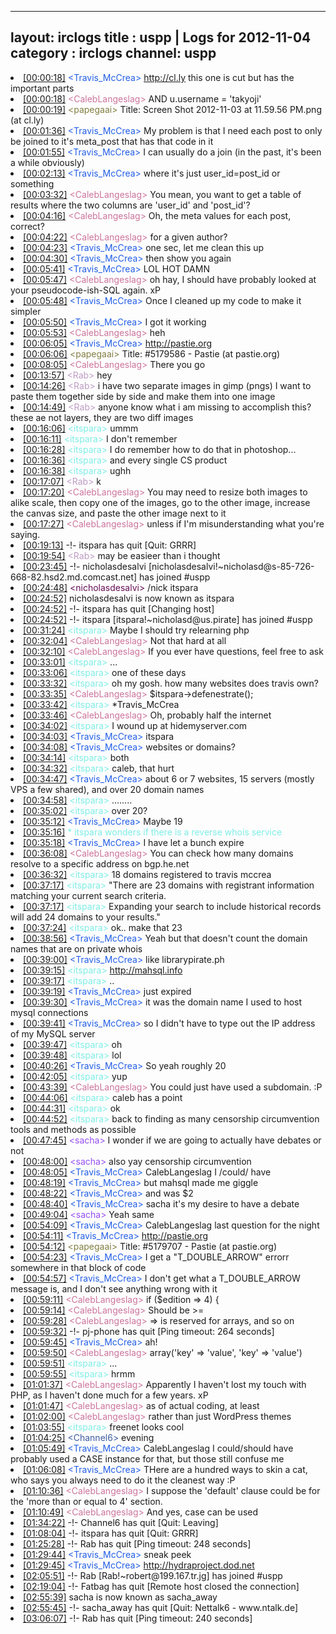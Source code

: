 
---
layout: irclogs
title : uspp | Logs for 2012-11-04
category : irclogs
channel: uspp
---
<li class="logitem"><a href="#00:00:18" name="00:00:18" class="time">[00:00:18]</a> <span class="person" style="color:#225ee6">&lt;Travis_McCrea&gt;</span> <a href="http://cl.ly/Ke7z" target="_blank">http://cl.ly</a> this one is cut but has the important parts </li>
<li class="logitem"><a href="#00:00:18" name="00:00:18" class="time">[00:00:18]</a> <span class="person" style="color:#cc749c">&lt;CalebLangeslag&gt;</span> AND u.username = 'takyoji' </li>
<li class="logitem"><a href="#00:00:19" name="00:00:19" class="time">[00:00:19]</a> <span class="person" style="color:#817e41">&lt;papegaai&gt;</span> Title: Screen Shot 2012-11-03 at 11.59.56 PM.png (at cl.ly) </li>
<li class="logitem"><a href="#00:01:36" name="00:01:36" class="time">[00:01:36]</a> <span class="person" style="color:#225ee6">&lt;Travis_McCrea&gt;</span> My problem is that I need each post to only be joined to it's meta_post that has that code in it </li>
<li class="logitem"><a href="#00:01:55" name="00:01:55" class="time">[00:01:55]</a> <span class="person" style="color:#225ee6">&lt;Travis_McCrea&gt;</span> I can usually do a join (in the past, it's been a while obviously) </li>
<li class="logitem"><a href="#00:02:13" name="00:02:13" class="time">[00:02:13]</a> <span class="person" style="color:#225ee6">&lt;Travis_McCrea&gt;</span> where it's just user_id=post_id or something </li>
<li class="logitem"><a href="#00:03:32" name="00:03:32" class="time">[00:03:32]</a> <span class="person" style="color:#cc749c">&lt;CalebLangeslag&gt;</span> You mean, you want to get a table of results where the two columns are 'user_id' and 'post_id'? </li>
<li class="logitem"><a href="#00:04:16" name="00:04:16" class="time">[00:04:16]</a> <span class="person" style="color:#cc749c">&lt;CalebLangeslag&gt;</span> Oh, the meta values for each post, correct? </li>
<li class="logitem"><a href="#00:04:22" name="00:04:22" class="time">[00:04:22]</a> <span class="person" style="color:#cc749c">&lt;CalebLangeslag&gt;</span> for a given author? </li>
<li class="logitem"><a href="#00:04:23" name="00:04:23" class="time">[00:04:23]</a> <span class="person" style="color:#225ee6">&lt;Travis_McCrea&gt;</span> one sec, let me clean this up </li>
<li class="logitem"><a href="#00:04:30" name="00:04:30" class="time">[00:04:30]</a> <span class="person" style="color:#225ee6">&lt;Travis_McCrea&gt;</span> then show you again </li>
<li class="logitem"><a href="#00:05:41" name="00:05:41" class="time">[00:05:41]</a> <span class="person" style="color:#225ee6">&lt;Travis_McCrea&gt;</span> LOL HOT DAMN </li>
<li class="logitem"><a href="#00:05:47" name="00:05:47" class="time">[00:05:47]</a> <span class="person" style="color:#cc749c">&lt;CalebLangeslag&gt;</span> oh hay, I should have probably looked at your pseudocode-ish-SQL again. xP </li>
<li class="logitem"><a href="#00:05:48" name="00:05:48" class="time">[00:05:48]</a> <span class="person" style="color:#225ee6">&lt;Travis_McCrea&gt;</span> Once I cleaned up my code to make it simpler </li>
<li class="logitem"><a href="#00:05:50" name="00:05:50" class="time">[00:05:50]</a> <span class="person" style="color:#225ee6">&lt;Travis_McCrea&gt;</span> I got it working </li>
<li class="logitem"><a href="#00:05:53" name="00:05:53" class="time">[00:05:53]</a> <span class="person" style="color:#cc749c">&lt;CalebLangeslag&gt;</span> heh </li>
<li class="logitem"><a href="#00:06:05" name="00:06:05" class="time">[00:06:05]</a> <span class="person" style="color:#225ee6">&lt;Travis_McCrea&gt;</span> <a href="http://pastie.org/5179586" target="_blank">http://pastie.org</a> </li>
<li class="logitem"><a href="#00:06:06" name="00:06:06" class="time">[00:06:06]</a> <span class="person" style="color:#817e41">&lt;papegaai&gt;</span> Title: #5179586 - Pastie (at pastie.org) </li>
<li class="logitem"><a href="#00:08:05" name="00:08:05" class="time">[00:08:05]</a> <span class="person" style="color:#cc749c">&lt;CalebLangeslag&gt;</span> There you go </li>
<li class="logitem"><a href="#00:13:57" name="00:13:57" class="time">[00:13:57]</a> <span class="person" style="color:#be9bc4">&lt;Rab&gt;</span> hey </li>
<li class="logitem"><a href="#00:14:26" name="00:14:26" class="time">[00:14:26]</a> <span class="person" style="color:#be9bc4">&lt;Rab&gt;</span> i have two separate images in gimp (pngs) I want to paste them together side by side and make them into one image </li>
<li class="logitem"><a href="#00:14:49" name="00:14:49" class="time">[00:14:49]</a> <span class="person" style="color:#be9bc4">&lt;Rab&gt;</span> anyone know what i am missing to accomplish this? these ae not layers, they are two diff images </li>
<li class="logitem"><a href="#00:16:06" name="00:16:06" class="time">[00:16:06]</a> <span class="person" style="color:#7deee6">&lt;itspara&gt;</span> ummm </li>
<li class="logitem"><a href="#00:16:11" name="00:16:11" class="time">[00:16:11]</a> <span class="person" style="color:#7deee6">&lt;itspara&gt;</span> I don't remember </li>
<li class="logitem"><a href="#00:16:28" name="00:16:28" class="time">[00:16:28]</a> <span class="person" style="color:#7deee6">&lt;itspara&gt;</span> I do remember how to do that in photoshop... </li>
<li class="logitem"><a href="#00:16:36" name="00:16:36" class="time">[00:16:36]</a> <span class="person" style="color:#7deee6">&lt;itspara&gt;</span> and every single CS product </li>
<li class="logitem"><a href="#00:16:38" name="00:16:38" class="time">[00:16:38]</a> <span class="person" style="color:#7deee6">&lt;itspara&gt;</span> ughh </li>
<li class="logitem"><a href="#00:17:07" name="00:17:07" class="time">[00:17:07]</a> <span class="person" style="color:#be9bc4">&lt;Rab&gt;</span> k </li>
<li class="logitem"><a href="#00:17:20" name="00:17:20" class="time">[00:17:20]</a> <span class="person" style="color:#cc749c">&lt;CalebLangeslag&gt;</span> You may need to resize both images to alike scale, then copy one of the images, go to the other image, increase the canvas size, and paste the other image next to it </li>
<li class="logitem"><a href="#00:17:27" name="00:17:27" class="time">[00:17:27]</a> <span class="person" style="color:#cc749c">&lt;CalebLangeslag&gt;</span> unless if I'm misunderstanding what you're saying. </li>
<li class="logitem"><a href="#00:19:13" name="00:19:13" class="time">[00:19:13]</a> -!- <span class="quit">itspara</span> has quit [Quit: GRRR] </li>
<li class="logitem"><a href="#00:19:54" name="00:19:54" class="time">[00:19:54]</a> <span class="person" style="color:#be9bc4">&lt;Rab&gt;</span> may be easieer than i thought </li>
<li class="logitem"><a href="#00:23:45" name="00:23:45" class="time">[00:23:45]</a> -!- <span class="join">nicholasdesalvi</span> [nicholasdesalvi!~nicholasd@s-85-726-668-82.hsd2.md.comcast.net] has joined #uspp </li>
<li class="logitem"><a href="#00:24:48" name="00:24:48" class="time">[00:24:48]</a> <span class="person" style="color:#660e55">&lt;nicholasdesalvi&gt;</span>  /nick itspara </li>
<li class="logitem"><a href="#00:24:52" name="00:24:52" class="time">[00:24:52]</a> <span class="nick">nicholasdesalvi</span> is now known as <span class="nick">itspara</span> </li>
<li class="logitem"><a href="#00:24:52" name="00:24:52" class="time">[00:24:52]</a> -!- <span class="quit">itspara</span> has quit [Changing host] </li>
<li class="logitem"><a href="#00:24:52" name="00:24:52" class="time">[00:24:52]</a> -!- <span class="join">itspara</span> [itspara!~nicholasd@us.pirate] has joined #uspp </li>
<li class="logitem"><a href="#00:31:24" name="00:31:24" class="time">[00:31:24]</a> <span class="person" style="color:#7deee6">&lt;itspara&gt;</span> Maybe I should try relearning php </li>
<li class="logitem"><a href="#00:32:04" name="00:32:04" class="time">[00:32:04]</a> <span class="person" style="color:#cc749c">&lt;CalebLangeslag&gt;</span> Not that hard at all </li>
<li class="logitem"><a href="#00:32:10" name="00:32:10" class="time">[00:32:10]</a> <span class="person" style="color:#cc749c">&lt;CalebLangeslag&gt;</span> If you ever have questions, feel free to ask </li>
<li class="logitem"><a href="#00:33:01" name="00:33:01" class="time">[00:33:01]</a> <span class="person" style="color:#7deee6">&lt;itspara&gt;</span> ... </li>
<li class="logitem"><a href="#00:33:06" name="00:33:06" class="time">[00:33:06]</a> <span class="person" style="color:#7deee6">&lt;itspara&gt;</span> one of these days </li>
<li class="logitem"><a href="#00:33:32" name="00:33:32" class="time">[00:33:32]</a> <span class="person" style="color:#7deee6">&lt;itspara&gt;</span> oh my gosh. how many websites does travis own? </li>
<li class="logitem"><a href="#00:33:35" name="00:33:35" class="time">[00:33:35]</a> <span class="person" style="color:#cc749c">&lt;CalebLangeslag&gt;</span> $itspara-&gt;defenestrate(); </li>
<li class="logitem"><a href="#00:33:42" name="00:33:42" class="time">[00:33:42]</a> <span class="person" style="color:#7deee6">&lt;itspara&gt;</span> *Travis_McCrea  </li>
<li class="logitem"><a href="#00:33:46" name="00:33:46" class="time">[00:33:46]</a> <span class="person" style="color:#cc749c">&lt;CalebLangeslag&gt;</span> Oh, probably half the internet </li>
<li class="logitem"><a href="#00:34:02" name="00:34:02" class="time">[00:34:02]</a> <span class="person" style="color:#7deee6">&lt;itspara&gt;</span> I wound up at hidemyserver.com </li>
<li class="logitem"><a href="#00:34:03" name="00:34:03" class="time">[00:34:03]</a> <span class="person" style="color:#225ee6">&lt;Travis_McCrea&gt;</span> itspara </li>
<li class="logitem"><a href="#00:34:08" name="00:34:08" class="time">[00:34:08]</a> <span class="person" style="color:#225ee6">&lt;Travis_McCrea&gt;</span> websites or domains? </li>
<li class="logitem"><a href="#00:34:14" name="00:34:14" class="time">[00:34:14]</a> <span class="person" style="color:#7deee6">&lt;itspara&gt;</span> both </li>
<li class="logitem"><a href="#00:34:32" name="00:34:32" class="time">[00:34:32]</a> <span class="person" style="color:#7deee6">&lt;itspara&gt;</span> caleb, that hurt </li>
<li class="logitem"><a href="#00:34:47" name="00:34:47" class="time">[00:34:47]</a> <span class="person" style="color:#225ee6">&lt;Travis_McCrea&gt;</span> about 6 or 7 websites, 15 servers (mostly VPS a few shared), and over 20 domain names </li>
<li class="logitem"><a href="#00:34:58" name="00:34:58" class="time">[00:34:58]</a> <span class="person" style="color:#7deee6">&lt;itspara&gt;</span> ........ </li>
<li class="logitem"><a href="#00:35:02" name="00:35:02" class="time">[00:35:02]</a> <span class="person" style="color:#7deee6">&lt;itspara&gt;</span> over 20? </li>
<li class="logitem"><a href="#00:35:12" name="00:35:12" class="time">[00:35:12]</a> <span class="person" style="color:#225ee6">&lt;Travis_McCrea&gt;</span> Maybe 19 </li>
<li class="logitem"><a href="#00:35:16" name="00:35:16" class="time">[00:35:16]</a> <span class="person" style="color:#7deee6">* itspara wonders if there is a reverse whois service</span> </li>
<li class="logitem"><a href="#00:35:18" name="00:35:18" class="time">[00:35:18]</a> <span class="person" style="color:#225ee6">&lt;Travis_McCrea&gt;</span> I have let a bunch expire </li>
<li class="logitem"><a href="#00:36:08" name="00:36:08" class="time">[00:36:08]</a> <span class="person" style="color:#cc749c">&lt;CalebLangeslag&gt;</span> You can check how many domains resolve to a specific address on bgp.he.net </li>
<li class="logitem"><a href="#00:36:32" name="00:36:32" class="time">[00:36:32]</a> <span class="person" style="color:#7deee6">&lt;itspara&gt;</span> 18 domains registered to travis mccrea </li>
<li class="logitem"><a href="#00:37:17" name="00:37:17" class="time">[00:37:17]</a> <span class="person" style="color:#7deee6">&lt;itspara&gt;</span> "There are 23 domains with registrant information matching your current search criteria. </li>
<li class="logitem"><a href="#00:37:17" name="00:37:17" class="time">[00:37:17]</a> <span class="person" style="color:#7deee6">&lt;itspara&gt;</span> Expanding your search to include historical records will add 24 domains to your results." </li>
<li class="logitem"><a href="#00:37:24" name="00:37:24" class="time">[00:37:24]</a> <span class="person" style="color:#7deee6">&lt;itspara&gt;</span> ok.. make that 23 </li>
<li class="logitem"><a href="#00:38:56" name="00:38:56" class="time">[00:38:56]</a> <span class="person" style="color:#225ee6">&lt;Travis_McCrea&gt;</span> Yeah but that doesn't count the domain names that are on private whois </li>
<li class="logitem"><a href="#00:39:00" name="00:39:00" class="time">[00:39:00]</a> <span class="person" style="color:#225ee6">&lt;Travis_McCrea&gt;</span> like librarypirate.ph  </li>
<li class="logitem"><a href="#00:39:15" name="00:39:15" class="time">[00:39:15]</a> <span class="person" style="color:#7deee6">&lt;itspara&gt;</span> <a href="http://mahsql.info/" target="_blank">http://mahsql.info</a> </li>
<li class="logitem"><a href="#00:39:17" name="00:39:17" class="time">[00:39:17]</a> <span class="person" style="color:#7deee6">&lt;itspara&gt;</span> .. </li>
<li class="logitem"><a href="#00:39:19" name="00:39:19" class="time">[00:39:19]</a> <span class="person" style="color:#225ee6">&lt;Travis_McCrea&gt;</span> just expired </li>
<li class="logitem"><a href="#00:39:30" name="00:39:30" class="time">[00:39:30]</a> <span class="person" style="color:#225ee6">&lt;Travis_McCrea&gt;</span> it was the domain name I used to host mysql connections </li>
<li class="logitem"><a href="#00:39:41" name="00:39:41" class="time">[00:39:41]</a> <span class="person" style="color:#225ee6">&lt;Travis_McCrea&gt;</span> so I didn't have to type out the IP address of my MySQL server </li>
<li class="logitem"><a href="#00:39:47" name="00:39:47" class="time">[00:39:47]</a> <span class="person" style="color:#7deee6">&lt;itspara&gt;</span> oh </li>
<li class="logitem"><a href="#00:39:48" name="00:39:48" class="time">[00:39:48]</a> <span class="person" style="color:#7deee6">&lt;itspara&gt;</span> lol </li>
<li class="logitem"><a href="#00:40:26" name="00:40:26" class="time">[00:40:26]</a> <span class="person" style="color:#225ee6">&lt;Travis_McCrea&gt;</span> So yeah roughly 20 </li>
<li class="logitem"><a href="#00:42:05" name="00:42:05" class="time">[00:42:05]</a> <span class="person" style="color:#7deee6">&lt;itspara&gt;</span> yup </li>
<li class="logitem"><a href="#00:43:39" name="00:43:39" class="time">[00:43:39]</a> <span class="person" style="color:#cc749c">&lt;CalebLangeslag&gt;</span> You could just have used a subdomain. :P </li>
<li class="logitem"><a href="#00:44:06" name="00:44:06" class="time">[00:44:06]</a> <span class="person" style="color:#7deee6">&lt;itspara&gt;</span> caleb has a point </li>
<li class="logitem"><a href="#00:44:31" name="00:44:31" class="time">[00:44:31]</a> <span class="person" style="color:#7deee6">&lt;itspara&gt;</span> ok </li>
<li class="logitem"><a href="#00:44:52" name="00:44:52" class="time">[00:44:52]</a> <span class="person" style="color:#7deee6">&lt;itspara&gt;</span> back to finding as many censorship circumvention tools and methods as possible </li>
<li class="logitem"><a href="#00:47:45" name="00:47:45" class="time">[00:47:45]</a> <span class="person" style="color:#954ef2">&lt;sacha&gt;</span> I wonder if we are going to actually have debates or not </li>
<li class="logitem"><a href="#00:48:00" name="00:48:00" class="time">[00:48:00]</a> <span class="person" style="color:#954ef2">&lt;sacha&gt;</span> also yay censorship circumvention </li>
<li class="logitem"><a href="#00:48:05" name="00:48:05" class="time">[00:48:05]</a> <span class="person" style="color:#225ee6">&lt;Travis_McCrea&gt;</span> CalebLangeslag I /could/ have </li>
<li class="logitem"><a href="#00:48:19" name="00:48:19" class="time">[00:48:19]</a> <span class="person" style="color:#225ee6">&lt;Travis_McCrea&gt;</span> but mahsql made me giggle </li>
<li class="logitem"><a href="#00:48:22" name="00:48:22" class="time">[00:48:22]</a> <span class="person" style="color:#225ee6">&lt;Travis_McCrea&gt;</span> and was $2 </li>
<li class="logitem"><a href="#00:48:40" name="00:48:40" class="time">[00:48:40]</a> <span class="person" style="color:#225ee6">&lt;Travis_McCrea&gt;</span> sacha it's my desire to have a debate </li>
<li class="logitem"><a href="#00:49:04" name="00:49:04" class="time">[00:49:04]</a> <span class="person" style="color:#954ef2">&lt;sacha&gt;</span> Yeah same </li>
<li class="logitem"><a href="#00:54:09" name="00:54:09" class="time">[00:54:09]</a> <span class="person" style="color:#225ee6">&lt;Travis_McCrea&gt;</span> CalebLangeslag last question for the night </li>
<li class="logitem"><a href="#00:54:11" name="00:54:11" class="time">[00:54:11]</a> <span class="person" style="color:#225ee6">&lt;Travis_McCrea&gt;</span> <a href="http://pastie.org/5179707" target="_blank">http://pastie.org</a> </li>
<li class="logitem"><a href="#00:54:12" name="00:54:12" class="time">[00:54:12]</a> <span class="person" style="color:#817e41">&lt;papegaai&gt;</span> Title: #5179707 - Pastie (at pastie.org) </li>
<li class="logitem"><a href="#00:54:23" name="00:54:23" class="time">[00:54:23]</a> <span class="person" style="color:#225ee6">&lt;Travis_McCrea&gt;</span> I get a "T_DOUBLE_ARROW" errorr somewhere in that block of code </li>
<li class="logitem"><a href="#00:54:57" name="00:54:57" class="time">[00:54:57]</a> <span class="person" style="color:#225ee6">&lt;Travis_McCrea&gt;</span> I don't get what a T_DOUBLE_ARROW message is, and I don't see anything wrong with it </li>
<li class="logitem"><a href="#00:59:11" name="00:59:11" class="time">[00:59:11]</a> <span class="person" style="color:#cc749c">&lt;CalebLangeslag&gt;</span> if ($edition =&gt; 4) { </li>
<li class="logitem"><a href="#00:59:14" name="00:59:14" class="time">[00:59:14]</a> <span class="person" style="color:#cc749c">&lt;CalebLangeslag&gt;</span> Should be &gt;= </li>
<li class="logitem"><a href="#00:59:28" name="00:59:28" class="time">[00:59:28]</a> <span class="person" style="color:#cc749c">&lt;CalebLangeslag&gt;</span> =&gt; is reserved for arrays, and so on </li>
<li class="logitem"><a href="#00:59:32" name="00:59:32" class="time">[00:59:32]</a> -!- <span class="quit">pj-phone</span> has quit [Ping timeout: 264 seconds] </li>
<li class="logitem"><a href="#00:59:45" name="00:59:45" class="time">[00:59:45]</a> <span class="person" style="color:#225ee6">&lt;Travis_McCrea&gt;</span> ah! </li>
<li class="logitem"><a href="#00:59:50" name="00:59:50" class="time">[00:59:50]</a> <span class="person" style="color:#cc749c">&lt;CalebLangeslag&gt;</span> array('key' =&gt; 'value', 'key' =&gt; 'value') </li>
<li class="logitem"><a href="#00:59:51" name="00:59:51" class="time">[00:59:51]</a> <span class="person" style="color:#7deee6">&lt;itspara&gt;</span> ... </li>
<li class="logitem"><a href="#00:59:55" name="00:59:55" class="time">[00:59:55]</a> <span class="person" style="color:#7deee6">&lt;itspara&gt;</span> hrmm </li>
<li class="logitem"><a href="#01:01:37" name="01:01:37" class="time">[01:01:37]</a> <span class="person" style="color:#cc749c">&lt;CalebLangeslag&gt;</span> Apparently I haven't lost my touch with PHP, as I haven't done much for a few years. xP </li>
<li class="logitem"><a href="#01:01:47" name="01:01:47" class="time">[01:01:47]</a> <span class="person" style="color:#cc749c">&lt;CalebLangeslag&gt;</span> as of actual coding, at least </li>
<li class="logitem"><a href="#01:02:00" name="01:02:00" class="time">[01:02:00]</a> <span class="person" style="color:#cc749c">&lt;CalebLangeslag&gt;</span> rather than just WordPress themes </li>
<li class="logitem"><a href="#01:03:55" name="01:03:55" class="time">[01:03:55]</a> <span class="person" style="color:#7deee6">&lt;itspara&gt;</span> freenet looks cool </li>
<li class="logitem"><a href="#01:04:25" name="01:04:25" class="time">[01:04:25]</a> <span class="person" style="color:#3d5ba0">&lt;Channel6&gt;</span> evening </li>
<li class="logitem"><a href="#01:05:49" name="01:05:49" class="time">[01:05:49]</a> <span class="person" style="color:#225ee6">&lt;Travis_McCrea&gt;</span> CalebLangeslag I could/should have probably used a CASE instance for that, but those still confuse me </li>
<li class="logitem"><a href="#01:06:08" name="01:06:08" class="time">[01:06:08]</a> <span class="person" style="color:#225ee6">&lt;Travis_McCrea&gt;</span> THere are a hundred ways to skin a cat, who says you always need to do it the cleanest way :P </li>
<li class="logitem"><a href="#01:10:36" name="01:10:36" class="time">[01:10:36]</a> <span class="person" style="color:#cc749c">&lt;CalebLangeslag&gt;</span> I suppose the 'default' clause could be for the 'more than or equal to 4' section. </li>
<li class="logitem"><a href="#01:10:49" name="01:10:49" class="time">[01:10:49]</a> <span class="person" style="color:#cc749c">&lt;CalebLangeslag&gt;</span> And yes, case can be used </li>
<li class="logitem"><a href="#01:34:22" name="01:34:22" class="time">[01:34:22]</a> -!- <span class="quit">Channel6</span> has quit [Quit: Leaving] </li>
<li class="logitem"><a href="#01:08:04" name="01:08:04" class="time">[01:08:04]</a> -!- <span class="quit">itspara</span> has quit [Quit: GRRR] </li>
<li class="logitem"><a href="#01:25:28" name="01:25:28" class="time">[01:25:28]</a> -!- <span class="quit">Rab</span> has quit [Ping timeout: 248 seconds] </li>
<li class="logitem"><a href="#01:29:44" name="01:29:44" class="time">[01:29:44]</a> <span class="person" style="color:#225ee6">&lt;Travis_McCrea&gt;</span> sneak peek  </li>
<li class="logitem"><a href="#01:29:45" name="01:29:45" class="time">[01:29:45]</a> <span class="person" style="color:#225ee6">&lt;Travis_McCrea&gt;</span> <a href="http://hydraproject.dod.net/" target="_blank">http://hydraproject.dod.net</a> </li>
<li class="logitem"><a href="#02:05:51" name="02:05:51" class="time">[02:05:51]</a> -!- <span class="join">Rab</span> [Rab!~robert@199.167.tr.jg] has joined #uspp </li>
<li class="logitem"><a href="#02:19:04" name="02:19:04" class="time">[02:19:04]</a> -!- <span class="quit">Fatbag</span> has quit [Remote host closed the connection] </li>
<li class="logitem"><a href="#02:55:39" name="02:55:39" class="time">[02:55:39]</a> <span class="nick">sacha</span> is now known as <span class="nick">sacha_away</span> </li>
<li class="logitem"><a href="#02:55:45" name="02:55:45" class="time">[02:55:45]</a> -!- <span class="quit">sacha_away</span> has quit [Quit: Nettalk6 - www.ntalk.de] </li>
<li class="logitem"><a href="#03:06:07" name="03:06:07" class="time">[03:06:07]</a> -!- <span class="quit">Rab</span> has quit [Ping timeout: 240 seconds] </li>


